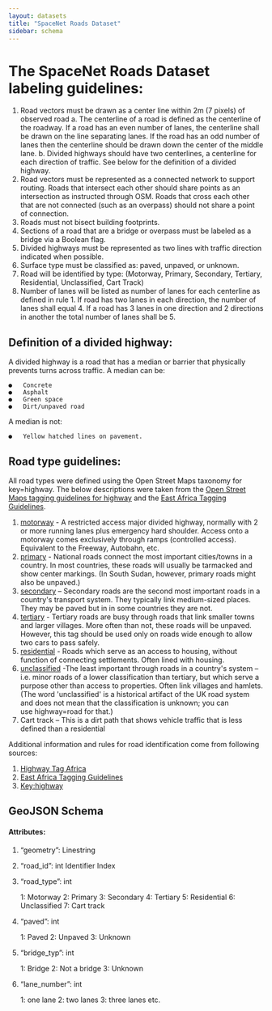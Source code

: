 ```yaml
---
layout: datasets
title: "SpaceNet Roads Dataset"
sidebar: schema
---
```

# The SpaceNet Roads Dataset labeling guidelines:

1.	Road vectors must be drawn as a center line within 2m (7 pixels) of observed road
    a.	The centerline of a road is defined as the centerline of the roadway. If a road has an even number of lanes, the centerline shall be drawn on the line separating lanes.  If the road has an odd number of lanes then the centerline should be drawn down the center of the middle lane.
    b.	Divided highways should have two centerlines, a centerline for each direction of traffic.  See below for the definition of a divided highway.
2.	Road vectors must be represented as a connected network to support routing.  Roads that intersect each other should share points as an intersection as instructed through OSM.  Roads that cross each other that are not connected (such as an overpass) should not share a point of connection.
3.	Roads must not bisect building footprints.
4.	Sections of a road that are a bridge or overpass must be labeled as a bridge via a Boolean flag.
5.	Divided highways must be represented as two lines with traffic direction indicated when possible.
6.	Surface type must be classified as:  paved, unpaved, or unknown.
7.	Road will be identified by type: (Motorway, Primary, Secondary, Tertiary, Residential, Unclassified, Cart Track)
8.	Number of lanes will be listed as number of lanes for each centerline as defined in rule 1.  If road has two lanes in each direction, the number of lanes shall equal 4.  If a road has 3 lanes in one direction and 2 directions in another the total number of lanes shall be 5.


## Definition of a divided highway:

A divided highway is a road that has a median or barrier that physically prevents turns across traffic.
A median can be:

    ●	Concrete
    ●	Asphalt
    ●	Green space
    ●	Dirt/unpaved road

A median is not:

    ●	Yellow hatched lines on pavement.


## Road type guidelines:
All road types were defined using the Open Street Maps taxonomy for key=highway. The below descriptions were taken from the [Open Street Maps tagging guidelines for highway](http://wiki.openstreetmap.org/wiki/Key:highway) and the [East Africa Tagging Guidelines](http://wiki.openstreetmap.org/wiki/East_Africa_Tagging_Guidelines).
1.	[motorway](http://wiki.openstreetmap.org/wiki/Tag:highway%3Dmotorway) - A restricted access major divided highway, normally with 2 or more running lanes plus emergency hard shoulder. Access onto a motorway comes exclusively through ramps (controlled access).  Equivalent to the Freeway, Autobahn, etc.
2.	[primary](http://wiki.openstreetmap.org/wiki/Tag:highway%3Dprimary) - National roads connect the most important cities/towns in a country. In most countries, these roads will usually be tarmacked and show center markings. (In South Sudan, however, primary roads might also be unpaved.)
3.	[secondary](http://wiki.openstreetmap.org/wiki/Tag:highway%3Dsecondary) – Secondary roads are the second most important roads in a country's transport system. They typically link medium-sized places. They may be paved but in in some countries they are not.
4.	[tertiary](http://wiki.openstreetmap.org/wiki/Tag:highway%3Dtertiary) - Tertiary roads are busy through roads that link smaller towns and larger villages. More often than not, these roads will be unpaved. However, this tag should be used only on roads wide enough to allow two cars to pass safely.
5.	[residential](http://wiki.openstreetmap.org/wiki/Tag:highway%3Dresidential) - Roads which serve as an access to housing, without function of connecting settlements. Often lined with housing.
6.	[unclassified](http://wiki.openstreetmap.org/wiki/Tag:highway%3Dunclassified) -The least important through roads in a country's system – i.e. minor roads of a lower classification than tertiary, but which serve a purpose other than access to properties. Often link villages and hamlets. (The word 'unclassified' is a historical artifact of the UK road system and does not mean that the classification is unknown; you can use highway=road for that.)
7.	Cart track – This is a dirt path that shows vehicle traffic that is less defined than a residential

Additional information and rules for road identification come from following sources:

  1) [Highway Tag Africa](http://wiki.openstreetmap.org/wiki/Highway_Tag_Africa)
  2) [East Africa Tagging Guidelines](http://wiki.openstreetmap.org/wiki/East_Africa_Tagging_Guidelines)
  3) [Key:highway](http://wiki.openstreetmap.org/wiki/Key:highway)


## GeoJSON Schema
#### Attributes:
1)	“geometry”: Linestring

2)	“road_id”: int
Identifier Index

3)	“road_type”: int

    1: Motorway
    2: Primary
    3: Secondary
    4: Tertiary
    5: Residential
    6: Unclassified
    7: Cart track

4)	“paved”: int

    1: Paved
    2: Unpaved
    3: Unknown

5)	“bridge_typ”: int

    1: Bridge
    2: Not a bridge
    3: Unknown

6)	“lane_number”: int

    1: one lane
    2: two lanes
    3: three lanes
    etc.
